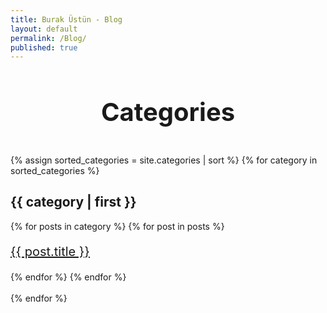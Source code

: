 ```yaml
---
title: Burak Üstün - Blog
layout: default
permalink: /Blog/
published: true
---
```

<link href="{{site.baseurl}}/assets/css/github.css" rel="stylesheet" media="screen">
<h1 style="text-align: center; font-size: 40px;">Categories</h1><br/>
<div class="col-md-12 col-lg-12 col-sm-12 col-xs-12">
{% assign sorted_categories = site.categories | sort %}
	{% for category in sorted_categories %}
	<div class="col-md-4 col-lg-4 col-sm-12 col-xs-12">
		<h2>{{ category | first }}</h2>
			 {% for posts in category %}
     			 {% for post in posts %}
        			<p style="font-size: 20px;"><a href="{{ post.url }}">{{ post.title }}</a></p>
     			 {% endfor %}
   			 {% endfor %}
   			 <br>
   			 <br>
	</div>
{% endfor %}
</div>

